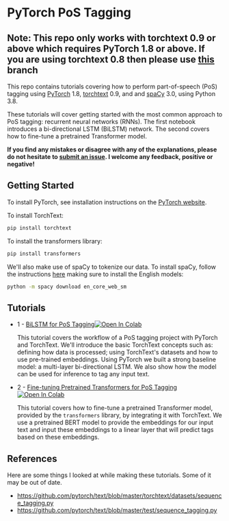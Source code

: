 # PyTorch PoS Tagging

## Note: This repo only works with torchtext 0.9 or above which requires PyTorch 1.8 or above. If you are using torchtext 0.8 then please use [this](https://github.com/bentrevett/pytorch-pos-tagging/tree/torchtext08) branch

This repo contains tutorials covering how to perform part-of-speech (PoS) tagging using [PyTorch](https://github.com/pytorch/pytorch) 1.8, [torchtext](https://github.com/pytorch/text) 0.9, and and [spaCy](https://spacy.io/) 3.0, using Python 3.8.

These tutorials will cover getting started with the most common approach to PoS tagging: recurrent neural networks (RNNs). The first notebook introduces a bi-directional LSTM (BiLSTM) network. The second covers how to fine-tune a pretrained Transformer model.

**If you find any mistakes or disagree with any of the explanations, please do not hesitate to [submit an issue](https://github.com/bentrevett/pytorch-pos-tagging/issues/new). I welcome any feedback, positive or negative!**

## Getting Started

To install PyTorch, see installation instructions on the [PyTorch website](pytorch.org).

To install TorchText:

``` bash
pip install torchtext
```

To install the transformers library:

```bash
pip install transformers
```

We'll also make use of spaCy to tokenize our data. To install spaCy, follow the instructions [here](https://spacy.io/usage/) making sure to install the English models:

``` bash
python -m spacy download en_core_web_sm
```

## Tutorials

* 1 - [BiLSTM for PoS Tagging](https://github.com/bentrevett/pytorch-pos-tagging/blob/master/1_bilstm.ipynb)[![Open In Colab](https://colab.research.google.com/assets/colab-badge.svg)](https://colab.research.google.com/github/bentrevett/pytorch-pos-tagging/blob/master/1_bilstm.ipynb)

    This tutorial covers the workflow of a PoS tagging project with PyTorch and TorchText. We'll introduce the basic TorchText concepts such as: defining how data is processed; using TorchText's datasets and how to use pre-trained embeddings. Using PyTorch we built a strong baseline model: a multi-layer bi-directional LSTM. We also show how the model can be used for inference to tag any input text.

* 2 - [Fine-tuning Pretrained Transformers for PoS Tagging](https://github.com/bentrevett/pytorch-pos-tagging/blob/master/2_transformer.ipynb)[![Open In Colab](https://colab.research.google.com/assets/colab-badge.svg)](https://colab.research.google.com/github/bentrevett/pytorch-pos-tagging/blob/master/2_transformer.ipynb)

    This tutorial covers how to fine-tune a pretrained Transformer model, provided by the `transformers` library, by integrating it with TorchText. We use a pretrained BERT model to provide the embeddings for our input text and input these embeddings to a linear layer that will predict tags based on these embeddings.

## References

Here are some things I looked at while making these tutorials. Some of it may be out of date.

* https://github.com/pytorch/text/blob/master/torchtext/datasets/sequence_tagging.py
* https://github.com/pytorch/text/blob/master/test/sequence_tagging.py
